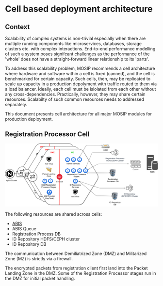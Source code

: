 # Cell based deployment architecture

## Context
Scalability of complex systems is non-trivial especially when there are multiple running components like microservices, databases, storage clusters etc. with complex interactions.  End-to-end performance modelling of such a system poses
signifcant challenges as the performance of the 'whole' does not have a straight-forward linear relationship to its 'parts'.

To address this scalability problem, MOSIP recommends a cell architecture where hardware and software within a cell is fixed (canned), and the cell is benchmarked for certain capacity.  Such cells, then, may be replicated to scale up capacity in a production depolyment with traffic routed to them via a load balancer.  Ideally, each cell must be islolated from each other without any cross-dependencies.  Practically, however, they may share certain resources.  Scalabilty of such common resources needs to addressed separately.

This document presents cell architecture for all major MOSIP modules for production deployment.

## Registration Processor Cell
![](registration_processor_cell_arch.png)

The following resources are shared across cells:
* [ABIS](Automated-Biometric-Identification-System-ABIS.md)
* ABIS Queue
* Registration Process DB
* ID Repository HDFS/CEPH cluster
* ID Repository DB

The communication between Demiliatrized Zone (DMZ) and Militarized Zone (MZ) is strictly via a firewall.

The encrypted packets from registration client first land into the Packet Landing Zone in the DMZ. Some of the Registration Processor stages run in the DMZ for initial packet handling.  

